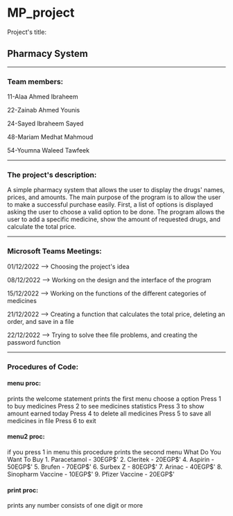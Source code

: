 # MP_project

Project's title: <h2>Pharmacy System</h2>
********************************************************************************************************************************************************************
<h3>Team members:</h3>

  11-Alaa Ahmed Ibraheem      
  
  22-Zainab Ahmed Younis     
  
  24-Sayed Ibraheem Sayed      
  
  48-Mariam Medhat Mahmoud      
  
  54-Youmna Waleed Tawfeek

******************************************************************************************************************************************************************
<h3>The project's description:</h3>
             A simple pharmacy system that allows the user to display the drugs' names, prices, and amounts. The main purpose of the program is to allow the user to                  make a successful purchase easily. First, a list of options is displayed asking the user to choose a valid option to be done. The program allows the                      user to add a specific medicine, show the amount of requested drugs, and calculate the total price.   
    
******************************************************************************************************************************************************************

<h3>Microsoft Teams Meetings:</h3>

01/12/2022 --> Choosing the project's idea

08/12/2022 --> Working on the design and the interface of the program

15/12/2022 --> Working on the functions of the different categories of medicines

21/12/2022 --> Creating a function that calculates the total price, deleting an order, and save in a file

22/12/2022 --> Trying to solve thee file problems, and creating the password function

******************************************************************************************************************************************************************

<h3>Procedures of Code:</h3>
         <h4>menu proc:</h4>
                 prints the welcome statement
                 prints the first menu 
                           choose a option
                           Press 1 to buy medicines
                           Press 2 to see medicines statistics
                           Press 3 to show amount earned today
                           Press 4 to delete all medicines
                           Press 5 to save all medicines in file
                           Press 6 to exit
         <h4>menu2 proc:</h4>
                 if you press 1 in menu this procedure prints the second menu
                            What Do You Want To Buy
                            1. Paracetamol - 30EGP$'
                            2. Cleritek - 20EGP$'
                            4. Aspirin - 50EGP$'
                            5. Brufen - 70EGP$'
                            6. Surbex Z - 80EGP$'
                            7. Arinac - 40EGP$' 
                            8. Sinopharm Vaccine - 10EGP$'
                            9. Pfizer Vaccine - 20EGP$'
         <h4>print proc:</h4>
                   prints any number consists of one digit or more
        
         
         
         
         
                   
                   
                    
         
         
                            
                            
                            
                           
                            
                           
                           
                           
                             
              
         



